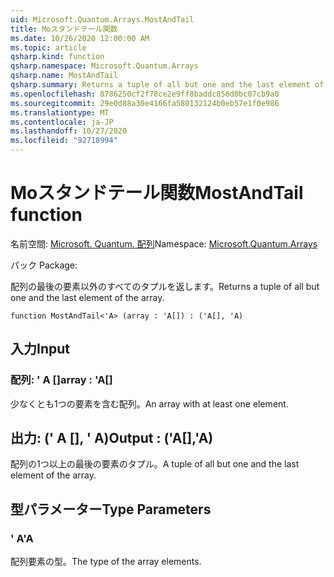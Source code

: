 ```yaml
---
uid: Microsoft.Quantum.Arrays.MostAndTail
title: Moスタンドテール関数
ms.date: 10/26/2020 12:00:00 AM
ms.topic: article
qsharp.kind: function
qsharp.namespace: Microsoft.Quantum.Arrays
qsharp.name: MostAndTail
qsharp.summary: Returns a tuple of all but one and the last element of the array.
ms.openlocfilehash: 8786250cf2f78ce2e9ff8baddc856d0bc07cb9a0
ms.sourcegitcommit: 29e0d88a30e4166fa580132124b0eb57e1f0e986
ms.translationtype: MT
ms.contentlocale: ja-JP
ms.lasthandoff: 10/27/2020
ms.locfileid: "92718994"
---
```

# <a name="mostandtail-function"></a><span data-ttu-id="43fac-102">Moスタンドテール関数</span><span class="sxs-lookup"><span data-stu-id="43fac-102">MostAndTail function</span></span>

<span data-ttu-id="43fac-103">名前空間: [Microsoft. Quantum. 配列](xref:Microsoft.Quantum.Arrays)</span><span class="sxs-lookup"><span data-stu-id="43fac-103">Namespace: [Microsoft.Quantum.Arrays](xref:Microsoft.Quantum.Arrays)</span></span>

<span data-ttu-id="43fac-104">パック [](https://nuget.org/packages/)</span><span class="sxs-lookup"><span data-stu-id="43fac-104">Package: [](https://nuget.org/packages/)</span></span>


<span data-ttu-id="43fac-105">配列の最後の要素以外のすべてのタプルを返します。</span><span class="sxs-lookup"><span data-stu-id="43fac-105">Returns a tuple of all but one and the last element of the array.</span></span>

```qsharp
function MostAndTail<'A> (array : 'A[]) : ('A[], 'A)
```


## <a name="input"></a><span data-ttu-id="43fac-106">入力</span><span class="sxs-lookup"><span data-stu-id="43fac-106">Input</span></span>

### <a name="array--a"></a><span data-ttu-id="43fac-107">配列: ' A []</span><span class="sxs-lookup"><span data-stu-id="43fac-107">array : 'A[]</span></span>

<span data-ttu-id="43fac-108">少なくとも1つの要素を含む配列。</span><span class="sxs-lookup"><span data-stu-id="43fac-108">An array with at least one element.</span></span>



## <a name="output--aa"></a><span data-ttu-id="43fac-109">出力: (' A [], ' A)</span><span class="sxs-lookup"><span data-stu-id="43fac-109">Output : ('A[],'A)</span></span>

<span data-ttu-id="43fac-110">配列の1つ以上の最後の要素のタプル。</span><span class="sxs-lookup"><span data-stu-id="43fac-110">A tuple of all but one and the last element of the array.</span></span>

## <a name="type-parameters"></a><span data-ttu-id="43fac-111">型パラメーター</span><span class="sxs-lookup"><span data-stu-id="43fac-111">Type Parameters</span></span>

### <a name="a"></a><span data-ttu-id="43fac-112">' A</span><span class="sxs-lookup"><span data-stu-id="43fac-112">'A</span></span>

<span data-ttu-id="43fac-113">配列要素の型。</span><span class="sxs-lookup"><span data-stu-id="43fac-113">The type of the array elements.</span></span>